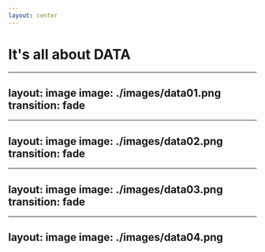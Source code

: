 ```yaml
---
layout: center
---
```


# It's all about DATA

---
layout: image
image: ./images/data01.png
transition: fade
---

---
layout: image
image: ./images/data02.png
transition: fade
---

---
layout: image
image: ./images/data03.png
transition: fade
---

---
layout: image
image: ./images/data04.png
---